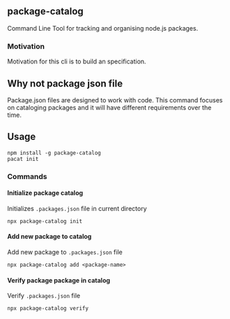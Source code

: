 ## package-catalog

Command Line Tool for tracking and organising node.js packages.

### Motivation

Motivation for this cli is to build an specification.

## Why not package json file

Package.json files are designed to work with code. 
This command focuses on cataloging packages and it will have different requirements over the time.

## Usage

```
npm install -g package-catalog
pacat init
```

### Commands

#### Initialize package catalog

Initializes `.packages.json` file in current directory

`npx package-catalog init`

#### Add new package to catalog

Add new package to `.packages.json` file

`npx package-catalog add <package-name>`

#### Verify package package in catalog

Verify `.packages.json` file

`npx package-catalog verify`
